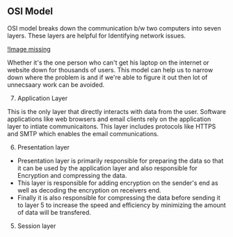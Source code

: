 ## OSI Model

OSI model breaks down the communication b/w two computers into seven layers. These layers are helpful for Identifying network issues.

[!Image missing](./Images/OSI.png)

Whether it's the one person who can't get his laptop on the internet or website down for thousands of users. This model can help us to narrow down where the problem is and if we're able to figure it out then lot of unnecsaary work can be avoided.

7. Application Layer

This is the only layer that directly interacts with data from the user. Software applications like web browsers and email clients rely on the application layer to intiate communicaitons. This layer includes protocols like HTTPS and SMTP which enables the email communications.

6. Presentation layer

- Presentation layer is primarily responsible for preparing the data so that it can be used by the application layer and also responsible for Encryption and compressing the data.
- This layer is responsible for adding encryption on the sender's end as well as decoding the encryption on receivers end.
- Finally it is also responsible for compressing the data before sending it to layer 5 to increase the speed and efficiency by minimizing the amount of data will be transfered.

5. Session layer
